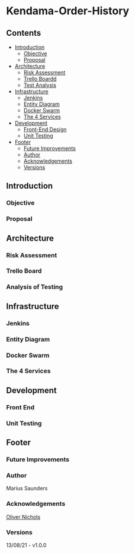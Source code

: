 # Kendama-Order-History

## Contents
* [Introduction](#introduction) 
  * [Objective](#objective)
  * [Proposal](#proposal)
* [Architecture](#architecture)
  * [Risk Assessment](#risk-assessment)
  * [Trello Boardd](#trello-board)
  * [Test Analysis](#analysis-of-testing)
* [Infrastructure](#infrastructure)
  * [Jenkins](#jenkins)
  * [Entity Diagram](#entity-diagram)
  * [Docker Swarm](#interactions-diagram)
  * [The 4 Services](#the-4-services)
* [Development](#development)
  * [Front-End Design](#front-end)
  * [Unit Testing](#unit-testing)
* [Footer](#footer)
  * [Future Improvements](#future-improvements)
  * [Author](#author)
  * [Acknowledgements](#acknowledgements)
  * [Versions](#versions)


## Introduction

### Objective

### Proposal

## Architecture

### Risk Assessment

### Trello Board

### Analysis of Testing

## Infrastructure

### Jenkins 

### Entity Diagram

### Docker Swarm

### The 4 Services

## Development

### Front End

### Unit Testing

## Footer

### Future Improvements

### Author
	
Marius Saunders
	
### Acknowledgements

<a href="https://github.com/OliverNichols">Oliver Nichols</a>

### Versions
13/08/21 - v1.0.0